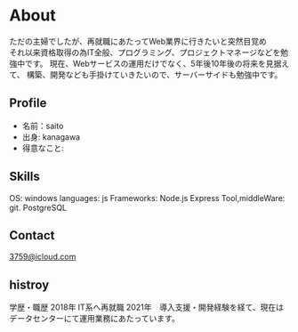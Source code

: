 # About
ただの主婦でしたが、再就職にあたってWeb業界に行きたいと突然目覚め  
それ以来資格取得の為IT全般、プログラミング、プロジェクトマネージなどを勉強中です。
現在、Webサービスの運用だけでなく、5年後10年後の将来を見据えて、
構築、開発なども手掛けていきたいので、サーバーサイドも勉強中です。

##  Profile
 - 名前：saito  
 - 出身: kanagawa  
 - 得意なこと:
   
## Skills
OS: windows 
languages: js
Frameworks: Node.js Express
Tool,middleWare: git. PostgreSQL

## Contact
3759@icloud.com

## histroy
学歴・職歴
2018年 IT系へ再就職
2021年　導入支援・開発経験を経て、現在はデータセンターにて運用業務にあたっています。
